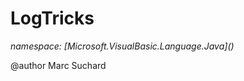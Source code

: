 ﻿# LogTricks
_namespace: [Microsoft.VisualBasic.Language.Java](<a href="#" onClick="load('/docs/Microsoft.VisualBasic.Language.Java/index.md')"></a>)_

@author Marc Suchard




